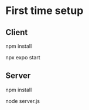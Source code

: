 # First time setup

## Client

npm install

npx expo start

## Server 

npm install

node server.js
